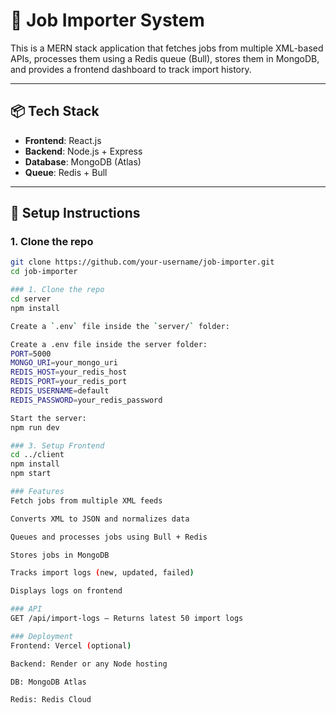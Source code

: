 # 🚀 Job Importer System

This is a MERN stack application that fetches jobs from multiple XML-based APIs, processes them using a Redis queue (Bull), stores them in MongoDB, and provides a frontend dashboard to track import history.

---

## 📦 Tech Stack

- **Frontend**: React.js
- **Backend**: Node.js + Express
- **Database**: MongoDB (Atlas)
- **Queue**: Redis + Bull

---

## 🔧 Setup Instructions

### 1. Clone the repo

```bash
git clone https://github.com/your-username/job-importer.git
cd job-importer

### 1. Clone the repo
cd server
npm install

Create a `.env` file inside the `server/` folder:

Create a .env file inside the server folder:
PORT=5000
MONGO_URI=your_mongo_uri
REDIS_HOST=your_redis_host
REDIS_PORT=your_redis_port
REDIS_USERNAME=default
REDIS_PASSWORD=your_redis_password

Start the server:
npm run dev

### 3. Setup Frontend
cd ../client
npm install
npm start

### Features
Fetch jobs from multiple XML feeds

Converts XML to JSON and normalizes data

Queues and processes jobs using Bull + Redis

Stores jobs in MongoDB

Tracks import logs (new, updated, failed)

Displays logs on frontend

### API
GET /api/import-logs — Returns latest 50 import logs

### Deployment
Frontend: Vercel (optional)

Backend: Render or any Node hosting

DB: MongoDB Atlas

Redis: Redis Cloud